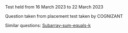 Test held from 16 March 2023 to 22 March 2023 

Question taken from placement test taken by COGNIZANT

Similar questions:
[Subarray-sum-equals-k](https://leetcode.com/problems/subarray-sum-equals-k/)